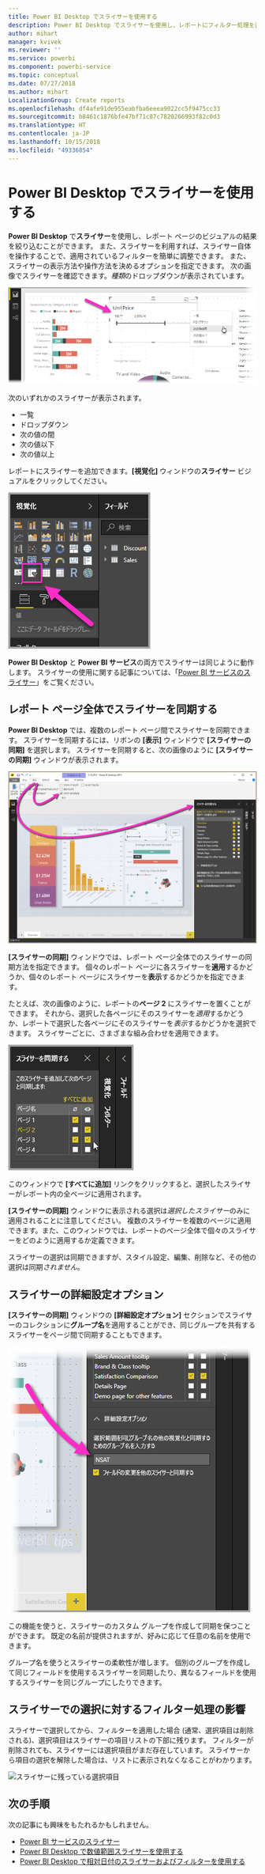 ```yaml
---
title: Power BI Desktop でスライサーを使用する
description: Power BI Desktop でスライサーを使用し、レポートにフィルター処理を適用したり、レポートを強調表示したり、カスタマイズしたりできます。
author: mihart
manager: kvivek
ms.reviewer: ''
ms.service: powerbi
ms.component: powerbi-service
ms.topic: conceptual
ms.date: 07/27/2018
ms.author: mihart
LocalizationGroup: Create reports
ms.openlocfilehash: df4afe91de955eabfba6eeea9022cc5f9475cc33
ms.sourcegitcommit: b8461c1876bfe47bf71c87c7820266993f82c0d3
ms.translationtype: HT
ms.contentlocale: ja-JP
ms.lasthandoff: 10/15/2018
ms.locfileid: "49336854"
---
```

# <a name="using-slicers-power-bi-desktop"></a>Power BI Desktop でスライサーを使用する

**Power BI Desktop** で**スライサー**を使用し、レポート ページのビジュアルの結果を絞り込むことができます。 また、スライサーを利用すれば、スライサー自体を操作することで、適用されているフィルターを簡単に調整できます。 また、スライサーの表示方法や操作方法を決めるオプションを指定できます。 次の画像でスライサーを確認できます。*種類*のドロップダウンが表示されています。 

![Desktop でのスライサー](./media/desktop-slicers/desktop-slicers_01.png)

次のいずれかのスライサーが表示されます。

* 一覧
* ドロップダウン
* 次の値の間
* 次の値以下
* 次の値以上

レポートにスライサーを追加できます。**[視覚化]** ウィンドウの**スライサー** ビジュアルをクリックしてください。

![スライサー視覚化タイプ](./media/desktop-slicers/desktop-slicers_02.png)

**Power BI Desktop** と **Power BI サービス**の両方でスライサーは同じように動作します。 スライサーの使用に関する記事については、「[Power BI サービスのスライサー](power-bi-visualization-slicers.md)」をご覧ください。

## <a name="synchronize-slicers-across-report-pages"></a>レポート ページ全体でスライサーを同期する

**Power BI Desktop** では、複数のレポート ページ間でスライサーを同期できます。 スライサーを同期するには、リボンの **[表示]** ウィンドウで **[スライサーの同期]** を選択します。 スライサーを同期すると、次の画像のように **[スライサーの同期]** ウィンドウが表示されます。

![[スライサーの同期] ウィンドウの表示](./media/desktop-slicers/desktop-slicers_03.png)

**[スライサーの同期]** ウィンドウでは、レポート ページ全体でのスライサーの同期方法を指定できます。 個々のレポート ページに各スライサーを**適用**するかどうか、個々のレポート ページにスライサーを**表示**するかどうかを指定できます。

たとえば、次の画像のように、レポートの**ページ 2** にスライサーを置くことができます。 それから、選択した各ページにそのスライサーを*適用*するかどうか、レポートで選択した各ページにそのスライサーを*表示*するかどうかを選択できます。 スライサーごとに、さまざまな組み合わせを適用できます。 

![スライサーを同期する](./media/desktop-slicers/desktop-slicers_04.png)

このウィンドウで **[すべてに追加]** リンクをクリックすると、選択したスライサーがレポート内の全ページに適用されます。


**[スライサーの同期]** ウィンドウに表示される選択は*選択したスライサー*のみに適用されることに注意してください。 複数のスライサーを複数のページに適用できます。また、このウィンドウでは、レポートのページ全体で個々のスライサーをどのように適用するか定義できます。 

スライサーの選択は同期できますが、スタイル設定、編集、削除など、その他の選択は同期*されません*。 

## <a name="advanced-options-for-slicers"></a>スライサーの詳細設定オプション

**[スライサーの同期]** ウィンドウの **[詳細設定オプション]** セクションでスライサーのコレクションに**グループ名**を適用することができ、同じグループを共有するスライサーをページ間で同期することもできます。 

![スライサーのグループ名](./media/desktop-slicers/desktop-slicers_05.png)

この機能を使うと、スライサーのカスタム グループを作成して同期を保つことができます。 既定の名前が提供されますが、好みに応じて任意の名前を使用できます。 

グループ名を使うとスライサーの柔軟性が増します。 個別のグループを作成して同じフィールドを使用するスライサーを同期したり、異なるフィールドを使用するスライサーを同じグループにしたりできます。 

## <a name="how-filtering-affects-selection-in-slicers"></a>スライサーでの選択に対するフィルター処理の影響

スライサーで選択してから、フィルターを適用した場合 (通常、選択項目は削除される)、選択項目はスライサーの項目リストの下部に残ります。 フィルターが削除されても、スライサーには選択項目がまだ存在しています。 スライサーから項目の選択を解除した場合は、リストに表示されなくなることがわかります。

![スライサーに残っている選択項目](./media/desktop-slicers/retained-selection-in-slicers.gif)


## <a name="next-steps"></a>次の手順

次の記事にも興味をもたれるかもしれません。

* [Power BI サービスのスライサー](power-bi-visualization-slicers.md)
* [Power BI Desktop で数値範囲スライサーを使用する](../desktop-slicer-numeric-range.md)
* [Power BI Desktop で相対日付のスライサーおよびフィルターを使用する](desktop-slicer-filter-date-range.md)

